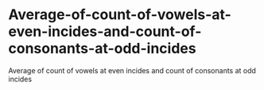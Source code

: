 # Average-of-count-of-vowels-at-even-incides-and-count-of-consonants-at-odd-incides
Average of count of vowels at even incides and count of consonants at odd incides
